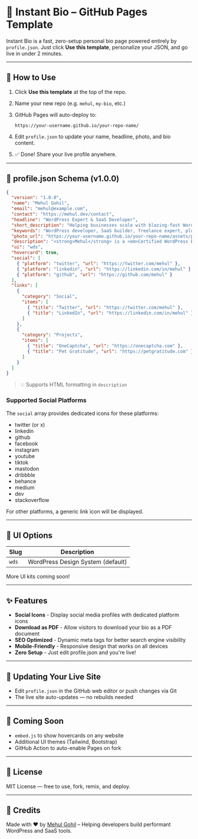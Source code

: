 # 🌟 Instant Bio – GitHub Pages Template

Instant Bio is a fast, zero-setup personal bio page powered entirely by `profile.json`. Just click **Use this template**, personalize your JSON, and go live in under 2 minutes.

---

## 🚀 How to Use

1. Click **Use this template** at the top of the repo.

2. Name your new repo (e.g. `mehul`, `my-bio`, etc.)

3. GitHub Pages will auto-deploy to:

   ```
   https://your-username.github.io/your-repo-name/
   ```

4. Edit `profile.json` to update your name, headline, photo, and bio content.

5. ✅ Done! Share your live profile anywhere.

---

## 🧩 profile.json Schema (v1.0.0)

```json
{
  "version": "1.0.0",
  "name": "Mehul Gohil",
  "email": "mehul@example.com",
  "contact": "https://mehul.dev/contact",
  "headline": "WordPress Expert & SaaS Developer",
  "short_description": "Helping businesses scale with blazing-fast WordPress solutions.",
  "keywords": "WordPress developer, SaaS builder, freelance expert, plugin developer",
  "photo_url": "https://your-username.github.io/your-repo-name/assets/photo.jpg",
  "description": "<strong>Mehul</strong> is a <em>Certified WordPress Expert</em> helping teams build performant, secure, and scalable digital products.",
  "ui": "wds",
  "hovercard": true,
  "social": [
    { "platform": "twitter", "url": "https://twitter.com/mehul" },
    { "platform": "linkedin", "url": "https://linkedin.com/in/mehul" },
    { "platform": "github", "url": "https://github.com/mehul" }
  ],
  "links": [
    {
      "category": "Social",
      "items": [
        { "title": "Twitter", "url": "https://twitter.com/mehul" },
        { "title": "LinkedIn", "url": "https://linkedin.com/in/mehul" }
      ]
    },
    {
      "category": "Projects",
      "items": [
        { "title": "OneCaptcha", "url": "https://onecaptcha.com" },
        { "title": "Pet Gratitude", "url": "https://petgratitude.com" }
      ]
    }
  ]
}
```

> 💡 Supports HTML formatting in `description`

### Supported Social Platforms

The `social` array provides dedicated icons for these platforms:

- twitter (or x)
- linkedin
- github
- facebook
- instagram
- youtube
- tiktok
- mastodon
- dribbble
- behance
- medium
- dev
- stackoverflow

For other platforms, a generic link icon will be displayed.

---

## 🎨 UI Options

| Slug  | Description                       |
| ----- | --------------------------------- |
| `wds` | WordPress Design System (default) |

More UI kits coming soon!

---

## ✨ Features

* **Social Icons** - Display social media profiles with dedicated platform icons
* **Download as PDF** - Allow visitors to download your bio as a PDF document
* **SEO Optimized** - Dynamic meta tags for better search engine visibility 
* **Mobile-Friendly** - Responsive design that works on all devices
* **Zero Setup** - Just edit profile.json and you're live!

---

## 🔄 Updating Your Live Site

* Edit `profile.json` in the GitHub web editor or push changes via Git
* The live site auto-updates — no rebuilds needed

---

## 🧪 Coming Soon

* `embed.js` to show hovercards on any website
* Additional UI themes (Tailwind, Bootstrap)
* GitHub Action to auto-enable Pages on fork

---

## 📄 License

MIT License — free to use, fork, remix, and deploy.

---

## 🙌 Credits

Made with ❤️ by [Mehul Gohil](https://mehulgohil.com) – Helping developers build performant WordPress and SaaS tools.
